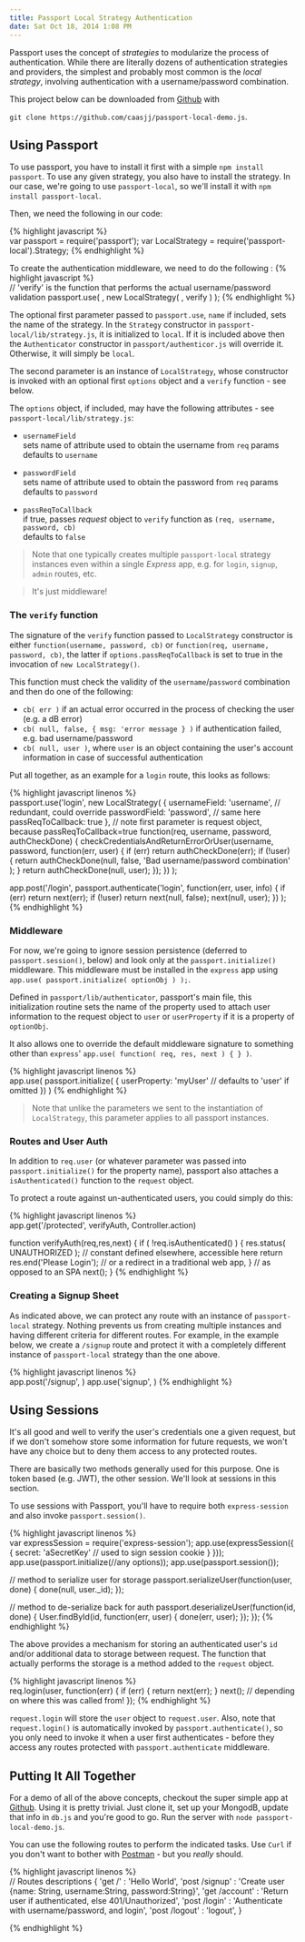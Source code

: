 ```yaml
---
title: Passport Local Strategy Authentication
date: Sat Oct 18, 2014 1:08 PM
---
```


Passport uses the concept of *strategies* to modularize the process of authentication.  While there are literally dozens of authentication strategies and providers, the simplest and probably most common is the *local strategy*, involving authentication with a username/password combination.

This project below can be downloaded from [Github](https://github.com/caasjj/passport-local-demo.git) with

`git clone https://github.com/caasjj/passport-local-demo.js`.

## Using Passport

To use passport, you have to install it first with a simple `npm install passport`.  To use any given strategy, you also have to install the strategy.  In our case, we're going to use `passport-local`, so we'll install it with `npm install passport-local`.

Then, we need the following in our code:

{% highlight javascript %}    
var passport = require('passport');
var LocalStrategy = require('passport-local').Strategy;
{% endhighlight %}

To create the authentication middleware, we need to do the following :
{% highlight javascript  %}  
// 'verify' is the function that performs the actual username/password validation
passport.use( <optional name String>, 
      new LocalStrategy( <optional options Object>, verify ) );
{% endhighlight %}    

The optional first parameter passed to `passport.use`, `name` if included, sets the name of the strategy.  In the `Strategy` constructor in `passport-local/lib/strategy.js`, it is initialized to `local`.  If it is included above then the `Authenticator` constructor in `passport/authenticor.js` will override it.  Otherwise, it will simply be `local`.

The second parameter is an instance of `LocalStrategy`, whose constructor is invoked with an optional first `options` object and a `verify` function - see below.

The `options` object, if included, may have the following attributes - see `passport-local/lib/strategy.js`:

* `usernameField` <br>
sets name of attribute used to obtain the username from `req` params <br> 
defaults to `username`
   
* `passwordField` <br>
sets name of attribute used to obtain the password from `req` params <br>
defaults to `password`
   
* `passReqToCallback` <br>
if true, passes *request* object to `verify` function as `(req, username, password, cb)`<br>
defaults to `false`

 
> Note that one typically creates multiple `passport-local` strategy instances even within a single *Express* app, e.g. for `login`, `signup`, `admin` routes, etc.

> It's just middleware!


### The `verify` function

The signature of the `verify` function passed to `LocalStrategy` constructor is either `function(username, password, cb)` or `function(req, username, password, cb)`, the latter if `options.passReqToCallback` is set to true in the invocation of `new LocalStrategy()`.

This function must check the validity of the `username`/`password` combination and then do one of the following:

* `cb( err )` if an actual error occurred in the process of checking the user (e.g. a dB error)
* `cb( null, false, { msg: 'error message } )` if authentication failed, e.g. bad username/password
* `cb( null, user )`, where `user` is an object containing the user's account information in case of successful authentication

Put all together, as an example for a `login` route, this looks as follows:

{% highlight javascript linenos %}    
passport.use('login', new LocalStrategy( {
   usernameField: 'username', // redundant, could override
   passwordField: 'password', // same here
   passReqToCallback: true
  }, 
  // note first parameter is request object, because passReqToCallback=true
  function(req, username, password, authCheckDone) {
    checkCredentialsAndReturnErrorOrUser(username, password, function(err, user) {
      if (err) return authCheckDone(err); 
      if (!user) {
        return authCheckDone(null, false, 'Bad username/password combination' );
      }
      return authCheckDone(null, user);
    });
  })
);

app.post('/login', passport.authenticate('login', function(err, user, info) {
    if (err) return next(err);
    if (!user) return next(null, false);
    next(null, user);
  })
);
{% endhighlight %}



### Middleware

For now, we're going to ignore session persistence (deferred to `passport.session()`, below) and look only at the `passport.initialize()` middleware.  This middleware must be installed in the `express` app using `app.use( passport.initialize( optionObj ) );`.

Defined in `passport/lib/authenticator`, passport's main file, this initialization routine sets the name of the property used to attach user information to the request object to `user` or `userProperty` if it is a property of `optionObj`.  

It also allows one to override the default middleware signature to something other than `express`' `app.use( function( req, res, next ) { } )`.

{% highlight javascript linenos %}    
app.use( passport.initialize( {
  userProperty: 'myUser' // defaults to 'user' if omitted
 })
)
{% endhighlight %}    

> Note that unlike the parameters we sent to the instantiation of `LocalStrategy`, this parameter applies to all passport instances.


### Routes and User Auth

In addition to `req.user` (or whatever parameter was passed into `passport.initialize()` for the property name), passport also attaches a `isAuthenticated()` function to the `request` object.

To protect a route against un-authenticated users, you could simply do this:

{% highlight javascript linenos %}    
app.get('/protected', verifyAuth, Controller.action)

function verifyAuth(req,res,next) {
  if ( !req.isAuthenticated() ) { 
     res.status( UNAUTHORIZED );      // constant defined elsewhere, accessible here
     return res.end('Please Login'); // or a redirect in a traditional web app, 
  }                                   // as opposed to an SPA
  next();
}
{% endhighlight %}


### Creating a Signup Sheet

As indicated above, we can protect any route with an instance of `passport-local` strategy.  Nothing prevents us from creating multiple instances and having different criteria for different routes.  For example, in the example below, we create a `/signup` route and protect it with a completely different instance of `passport-local` strategy than the one above.

{% highlight javascript linenos %}    
app.post('/signup', )
app.use('signup', )
{% endhighlight %}    


## Using Sessions
It's all good and well to verify the user's credentials one a given request, but if we don't somehow store some information for future requests, we won't have any choice but to deny them access to any protected routes.

There are basically two methods generally used for this purpose. One is token based (e.g. JWT), the other session.  We'll look at sessions in this section.

To use sessions with Passport, you'll have to require both `express-session` and also invoke `passport.session()`.  

{% highlight javascript linenos %}    
var expressSession = require('express-session');
app.use(expressSession({
  { 
    secret: 'aSecretKey' // used to sign session cookie
   }
}));
app.use(passport.initialize(//any options));
app.use(passport.session());

// method to serialize user for storage
passport.serializeUser(function(user, done) {
  done(null, user._id);
});

// method to de-serialize back for auth
passport.deserializeUser(function(id, done) {
  User.findById(id, function(err, user) {
     done(err, user);
  });
});
{% endhighlight %}

The above provides a mechanism for storing an authenticated user's `id` and/or additional data to storage between request.  The function that actually performs the storage is a method added to the `request` object.

{% highlight javascript linenos %}    
  req.login(user, function(err) {
  if (err) { return next(err); }
  next(); // depending on where this was called from!
});
{% endhighlight %}

`request.login` will store the `user` object to `request.user`.  Also, note that `request.login()` is automatically invoked by `passport.authenticate()`, so you only need to invoke it when a user first authenticates - before they access any routes protected with `passport.authenticate` middleware.

## Putting It All Together

For a demo of all of the above concepts, checkout the super simple app at [Github](https://github.com/caasjj/passport-local-demo.git).  Using it is pretty trivial.  Just clone it, set up your MongodB, update that info in `db.js` and you're good to go.  Run the server with `node passport-local-demo.js`.  

You can use the following routes to perform the indicated tasks.  Use `Curl` if you don't want to bother with [Postman](https://twitter.com/postmanclient) - but you *really* should.

{% highlight javascript linenos %}    
// Routes descriptions
{
  'get  /'        : 'Hello World',
  'post /signup'  : 'Create user {name: String, username:String, password:String}',
  'get  /account' : 'Return user if authenticated, else 401/Unauthorized',
  'post /login'   : 'Authenticate with username/password, and login',
  'post /logout'  : 'logout',
 }
  
{% endhighlight %}
